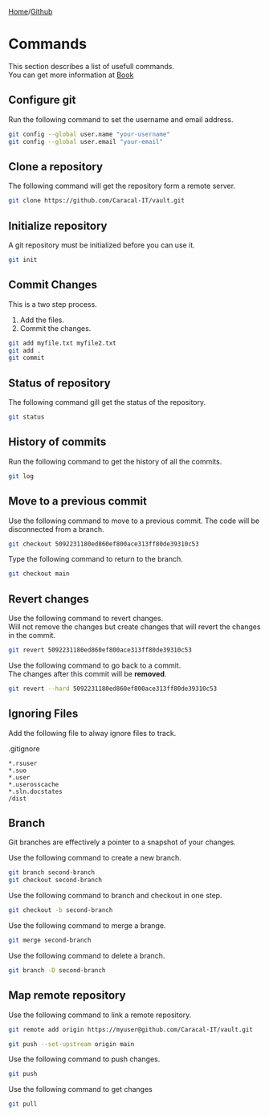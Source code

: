 [Home](../index.md)/[Github](./index.md)
# Commands

This section describes a list of usefull commands.  
You can get more information at [Book](https://git-scm.com/book/en/v2)

## Configure git

Run the following command to set the username and email address.

```bash
git config --global user.name "your-username"
git config --global user.email "your-email"
```

## Clone a repository

The following command will get the repository form a remote server.  

```bash
git clone https://github.com/Caracal-IT/vault.git
```

## Initialize repository

A git repository must be initialized before you can use it.

```bash
git init
```

## Commit Changes

This is a two step process.  
1. Add the files.  
2. Commit the changes.

```bash
git add myfile.txt myfile2.txt
git add . 
git commit
```

## Status of repository

The following command gill get the status of the repository.

```bash
git status
```

## History of commits

Run the following command to get the history of all the commits.  

```bash
git log
```

## Move to a previous commit

Use the following command to move to a previous commit. 
The code will be disconnected from a branch. 

```bash
git checkout 5092231180ed860ef800ace313ff80de39310c53
```

Type the following command to return to the branch.  

```bash
git checkout main
```

## Revert changes

Use the following command to revert changes.  
Will not remove the changes but create changes that will revert the changes in the commit.

```bash
git revert 5092231180ed860ef800ace313ff80de39310c53
```

Use the following command to go back to a commit.  
The changes after this commit will be **removed**.  

```bash
git revert --hard 5092231180ed860ef800ace313ff80de39310c53
```

## Ignoring Files

Add the following file to alway ignore files to track.  

.gitignore
```gitignore
*.rsuser
*.suo
*.user
*.userosscache
*.sln.docstates
/dist
```

## Branch

Git branches are effectively a pointer to a snapshot of your changes.  

Use the following command to create a new branch.  

```bash
git branch second-branch
git checkout second-branch
```

Use the following command to branch and checkout in one step.  

```bash
git checkout -b second-branch
```

Use the following command to merge a brange.  

```bash
git merge second-branch
```

Use the following command to delete a branch.  

```bash
git branch -D second-branch
```

## Map remote repository

Use the following command to link a remote repository.  

```bash
git remote add origin https://myuser@github.com/Caracal-IT/vault.git

git push --set-upstream origin main
```

Use the following command to push changes.  

```bash
git push
```

Use the following command to get changes

```bash
git pull
```